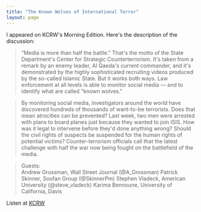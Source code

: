 ```yaml
---
title: "The Known Wolves of International Terror"
layout: page
---
```

I appeared on KCRW's Morning Edition. Here's the description of the discussion:

> "Media is more than half the battle." That's the motto of the State Department's Center for Strategic Counterterrorism. It's taken from a remark by an enemy leader, Al Qaeda's current commander, and it's demonstrated by the highly sophisticated recruiting videos produced by the so-called Islamic State. But it works both ways. Law enforcement at all levels is able to monitor social media — and to identify what are called "known wolves."

> By monitoring social media, investigators around the world have discovered hundreds of thousands of want-to-be terrorists. Does that mean atrocities can be prevented? Last week, two men were arrested with plans to board planes just because they wanted to join ISIS. How was it legal to intervene before they'd done anything wrong? Should the civil rights of suspects be suspended for the human rights of potential victims? Counter-terrorism officials call that the latest challenge with half the war now being fought on the battlefield of the media.

> Guests:  
> Andrew Grossman, Wall Street Journal (@A_Grossman) 
> Patrick Skinner, Soufan Group (@SkinnerPm) 
> Stephen Vladeck, American University (@steve_vladeck) 
> Karima Bennoune, University of California, Davis

Listen at [KCRW](http://www.kcrw.com/news-culture/shows/to-the-point/the-challenges-in-combating-isis-and-tracking-known-wolves)